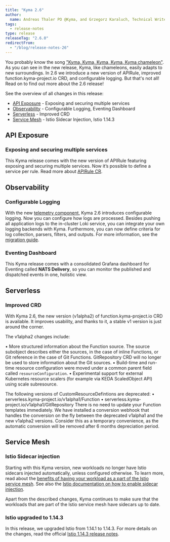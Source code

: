 ```yaml
---
title: "Kyma 2.6"
author:
  name: Andreas Thaler PO @Kyma, and Grzegorz Karaluch, Technical Writer @Kyma"
tags:
  - release-notes 
type: release 
releaseTag: "2.6.0"
redirectFrom:
  - "/blog/release-notes-26"
---
```


You probably know the song ["Kyma, Kyma, Kyma, Kyma, Kyma chameleon"](https://www.youtube.com/watch?v=JmcA9LIIXWw). As you can see in the new release, Kyma, like chameleons, easily adapts to new surroundings. In 2.6 we introduce a new version of APIRule, improved function.kyma-project.io CRD, and configurable logging. But that's not all! Read on to find out more about the 2.6 release!

<!-- overview -->

See the overview of all changes in this release:

- [API Exposure](#api-exposure) -  Exposing and securing multiple services
- [Observability](#observability) - Configurable Logging, Eventing Dashboard
- [Serverless](#serverless) - Improved CRD
- [Service Mesh](#service-mesh) - Istio Sidecar Injection, Istio 1.14.3


## API Exposure

### Exposing and securing multiple services

This Kyma release comes with the new version of APIRule featuring exposing and securing multiple services. Now it’s possible to define a service per rule. Read more about [APIRule CR](https://kyma-project.io/docs/kyma/latest/05-technical-reference/00-custom-resources/apix-01-apirule).

## Observability

### Configurable Logging

With the new [telemetry component](https://kyma-project.io/docs/kyma/main/01-overview/main-areas/observability/obsv-04-telemetry-in-kyma/), Kyma 2.6 introduces configurable logging. Now you can configure how logs are processed. Besides pushing all application logs to the in-cluster Loki service, you can integrate your own logging backends with Kyma. Furthermore, you can now define criteria for log collection, parsers, filters, and outputs. 
For more information, see the [migration guide]().

### Eventing Dashboard

This Kyma release comes with a consolidated Grafana dashboard for Eventing called **NATS Delivery**, so you can monitor the published and dispatched events in one, holistic view.

## Serverless

### Improved CRD

With Kyma 2.6, the new version (v1alpha2) of function.kyma-project.io CRD is available. It improves usability, and thanks to it, a stable v1 version is just around the corner.

The v1alpha2 changes include:

• More structured information about the Function source.  The source subobject describes either the sources, in the case of inline Functions, or Git reference in the case of Git Functions. GitRepository CRD will no longer be used to store information about the Git sources.
• Build-time and run-time resource configuration were moved under a common parent field called `resourceConfiguration`.
• Experimental support for external Kubernetes resource scalers (for example via KEDA ScaledObject API) using scale subresource.

The following versions of CustomResourceDefintions are deprecated:
• serverless.kyma-project.io/v1alpha1/Function
• serverless.kyma-project.io/v1alpha1/GitRepository
There is no need to update your Function templates immediately. We have installed a conversion webhook that handles the conversion on the fly between the deprecated v1alpha1 and the new v1alpha2 versions. Consider this as a temporary convenience, as the automatic conversion will be removed after 6 months depreciation period.

## Service Mesh

### Istio Sidecar injection

Starting with this Kyma version, new workloads no longer have Istio sidecars injected automatically, unless configured otherwise. To learn more, read about the [benefits of having your workload as a part of the Istio service mesh](https://kyma-project.io/docs/kyma/latest/01-overview/main-areas/service-mesh/smsh-03-istio-sidecars-in-kyma/). See also the [Istio documentation on how to enable sidecar injection](https://istio.io/latest/docs/setup/additional-setup/sidecar-injection/). 
  
Apart from the described changes, Kyma continues to make sure that the workloads that are part of the Istio service mesh have sidecars up to date.

### Istio upgraded to 1.14.3

In this release, we upgraded Istio from 1.14.1 to 1.14.3. For more details on the changes, read the official [Istio 1.14.3 release notes](https://istio.io/latest/news/releases/1.14.x/announcing-1.14.3/).
